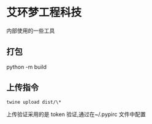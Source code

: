 # 艾环梦工程科技

内部使用的一些工具

## 打包

python -m build

## 上传指令

`twine upload dist/\*`

上传验证采用的是 token 验证,通过在~/.pypirc 文件中配置
